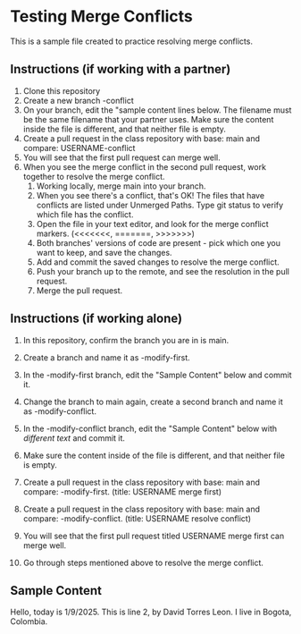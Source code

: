 # Testing Merge Conflicts

This is a sample file created to practice resolving merge conflicts.

## Instructions (if working with a partner)
1. Clone this repository
2. Create a new branch <USERNAME>-conflict
3. On your branch, edit the "sample content lines below. The filename must be the same filename that your partner uses. Make sure the content inside the file is different, and that neither file is empty.
4. Create a pull request in the class repository with base: main and compare: USERNAME-conflict
5. You will see that the first pull request can merge well.
6. When you see the merge conflict in the second pull request, work together to resolve the merge conflict.
   1. Working locally, merge main into your branch.
   2. When you see there's a conflict, that's OK! The files that have conflicts are listed under Unmerged Paths. Type git status to verify which file has the conflict.
   3. Open the file in your text editor, and look for the merge conflict markers. (<<<<<<<, =======, >>>>>>>)
   4. Both branches' versions of code are present - pick which one you want to keep, and save the changes.
   5. Add and commit the saved changes to resolve the merge conflict.
   6. Push your branch up to the remote, and see the resolution in the pull request.
   7. Merge the pull request.

## Instructions (if working alone)

1. In this repository, confirm the branch you are in is main.

2. Create a branch and name it as <USERNAME>-modify-first.

3. In the <USERNAME>-modify-first branch, edit the "Sample Content" below and commit it.

4. Change the branch to main again, create a second branch and name it as <USERNAME>-modify-conflict.

5. In the <USERNAME>-modify-conflict branch, edit the "Sample Content" below with _different text_ and commit it.

6. Make sure the content inside of the file is different, and that neither file is empty.

7. Create a pull request in the class repository with base: main and compare: <USERNAME>-modify-first. (title: USERNAME merge first)

8. Create a pull request in the class repository with base: main and compare: <USERNAME>-modify-conflict. (title: USERNAME resolve conflict)

9. You will see that the first pull request titled USERNAME merge first can merge well.

10. Go through steps mentioned above to resolve the merge conflict.

## Sample Content
Hello, today is 1/9/2025.
This is line 2, by David Torres Leon.
I live in Bogota, Colombia.
